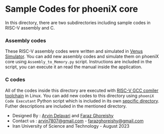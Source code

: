 Sample Codes for phoeniX core
======================================

In this directory, there are two subdirectories including sample codes in RISC-V assembly and C.

### Assembly codes
These RISC-V assembly codes were written and simulated in [Venus Simulator](https://marketplace.visualstudio.com/items?itemName=hm.riscv-venus). You can add new assembly codes and simulate them on phoeniX core using `Assembly_to_Memory.py` script. Instructions are included in the script, you can execute it an read the manual inside the application.

### C codes
All of the codes inside this directory are executed with [RISC-V GCC comiler toolchain](https://github.com/riscv-collab/riscv-gnu-toolchain) in Linux. You can add new codes to this directory using `phoeniX Code Executant` Python script which is included in its own [sepcific directory](https://github.com/ArvinDelavari/PHOENIX-CORE/tree/main/phoeniX_Code_Executant). Futher descriptions are included in the mentioned directory.

- Designed By : [Arvin Delavari](https://github.com/ArvinDelavari) and [Faraz Ghoreishy](https://github.com/FarazGhoreishy)
- Contact us : arvin7807@gmail.com - farazghoreishy@gmail.com
- Iran University of Science and Technology - August 2023